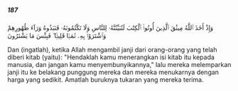##### 187

<span class="ayah">وَإِذْ أَخَذَ ٱللَّهُ مِيثَٰقَ ٱلَّذِينَ أُوتُوا۟ ٱلْكِتَٰبَ لَتُبَيِّنُنَّهُۥ لِلنَّاسِ وَلَا تَكْتُمُونَهُۥ فَنَبَذُوهُ وَرَآءَ ظُهُورِهِمْ وَٱشْتَرَوْا۟ بِهِۦ ثَمَنًۭا قَلِيلًۭا ۖ فَبِئْسَ مَا يَشْتَرُونَ</span>

<span class="ayah_translation">Dan (ingatlah), ketika Allah mengambil janji dari orang-orang yang telah diberi kitab (yaitu): "Hendaklah kamu menerangkan isi kitab itu kepada manusia, dan jangan kamu menyembunyikannya," lalu mereka melemparkan janji itu ke belakang punggung mereka dan mereka menukarnya dengan harga yang sedikit. Amatlah buruknya tukaran yang mereka terima.</span>
